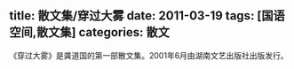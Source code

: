 title: 散文集/穿过大雾
date: 2011-03-19
tags: [国语空间,散文集]
categories: 散文
---
 <p>《穿过大雾》是龚道国的第一部散文集。2001年6月由湖南文艺出版社出版发行。</p> 
